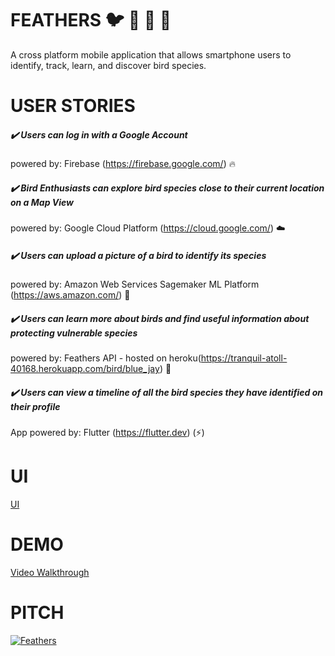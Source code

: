 # FEATHERS :bird: :baby_chick: :chicken: :penguin: 

A cross platform mobile application that allows smartphone users to identify, track, learn, and discover bird species.

# USER STORIES

##### :heavy_check_mark: Users can log in with a Google Account   
 powered by: Firebase (https://firebase.google.com/) :fire: 

##### :heavy_check_mark: Bird Enthusiasts can explore bird species close to their current location on a Map View 
 powered by: Google Cloud Platform (https://cloud.google.com/) :cloud:

##### :heavy_check_mark: Users can upload a picture of a bird to identify its species 
 powered by:  Amazon Web Services Sagemaker ML Platform (https://aws.amazon.com/) :robot:

##### :heavy_check_mark: Users can learn more about birds and find useful information about protecting vulnerable species
 powered by: Feathers API - hosted on heroku(https://tranquil-atoll-40168.herokuapp.com/bird/blue_jay) :hammer: 

##### :heavy_check_mark: Users can view a timeline of all the bird species they have identified on their profile
 App powered by: Flutter (https://flutter.dev) (:zap:)

# UI
[UI](https://imgur.com/7UVJOER)


# DEMO

[Video Walkthrough](https://i.imgur.com/2dq1kGb.gifv)

# PITCH 

[![Feathers](https://res.cloudinary.com/marcomontalbano/image/upload/v1585569214/video_to_markdown/images/youtube--uzKxRSHxWtI-c05b58ac6eb4c4700831b2b3070cd403.jpg)](https://www.youtube.com/watch?v=uzKxRSHxWtI&feature=emb_err_watch_on_yt "Feathers")









